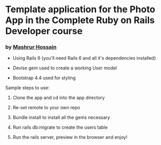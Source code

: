 # Template application for the Photo App in the Complete Ruby on Rails Developer course
### by [Mashrur Hossain](https://mashrurhossain.com)


* Using Rails 6 (you'll need Rails 6 and all it's dependencies installed)

* Devise gem used to create a working User model

* Bootstrap 4.4 used for styling

Sample steps to use:

1) Clone the app and cd into the app directory

2) Re-set remote to your own repo

3) Bundle install to install all the gems necessary

4) Run rails db:migrate to create the users table

5) Run the rails server, preview in the browser and enjoy!
